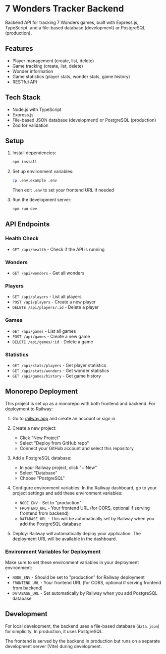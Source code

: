 # 7 Wonders Tracker Backend

Backend API for tracking 7 Wonders games, built with Express.js, TypeScript, and a file-based database (development) or PostgreSQL (production).

## Features
- Player management (create, list, delete)
- Game tracking (create, list, delete)
- Wonder information
- Game statistics (player stats, wonder stats, game history)
- RESTful API

## Tech Stack
- Node.js with TypeScript
- Express.js
- File-based JSON database (development) or PostgreSQL (production)
- Zod for validation

## Setup

1. Install dependencies:
   ```bash
   npm install
   ```

2. Set up environment variables:
   ```bash
   cp .env.example .env
   ```
   Then edit `.env` to set your frontend URL if needed

3. Run the development server:
   ```bash
   npm run dev
   ```

## API Endpoints

### Health Check
- `GET /api/health` - Check if the API is running

### Wonders
- `GET /api/wonders` - Get all wonders

### Players
- `GET /api/players` - List all players
- `POST /api/players` - Create a new player
- `DELETE /api/players/:id` - Delete a player

### Games
- `GET /api/games` - List all games
- `POST /api/games` - Create a new game
- `DELETE /api/games/:id` - Delete a game

### Statistics
- `GET /api/stats/players` - Get player statistics
- `GET /api/stats/wonders` - Get wonder statistics
- `GET /api/games/history` - Get game history

## Monorepo Deployment

This project is set up as a monorepo with both frontend and backend. For deployment to Railway:

1. Go to [railway.app](https://railway.app/) and create an account or sign in

2. Create a new project:
   - Click "New Project"
   - Select "Deploy from GitHub repo"
   - Connect your GitHub account and select this repository

3. Add a PostgreSQL database:
   - In your Railway project, click "+ New"
   - Select "Database"
   - Choose "PostgreSQL"

4. Configure environment variables:
   In the Railway dashboard, go to your project settings and add these environment variables:
   - `NODE_ENV` - Set to "production"
   - `FRONTEND_URL` - Your frontend URL (for CORS, optional if serving frontend from backend)
   - `DATABASE_URL` - This will be automatically set by Railway when you add the PostgreSQL database

5. Deploy:
   Railway will automatically deploy your application. The deployment URL will be available in the dashboard.

### Environment Variables for Deployment

Make sure to set these environment variables in your deployment environment:
- `NODE_ENV` - Should be set to "production" for Railway deployment
- `FRONTEND_URL` - Your frontend URL (for CORS, optional if serving frontend from backend)
- `DATABASE_URL` - Set automatically by Railway when you add PostgreSQL database

## Development

For local development, the backend uses a file-based database (`data.json`) for simplicity. In production, it uses PostgreSQL.

The frontend is served by the backend in production but runs on a separate development server (Vite) during development.